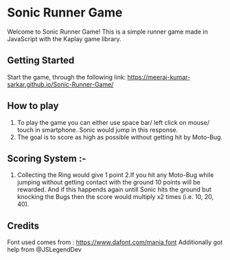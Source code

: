 # Sonic Runner Game

Welcome to Sonic Runner Game! This is a simple runner game made in JavaScript with the Kaplay game library.

## Getting Started

Start the game, through the following link:
  https://meeraj-kumar-sarkar.github.io/Sonic-Runner-Game/

## How to play
 1. To play the game you can either use space bar/ left click on mouse/ touch in smartphone. Sonic would jump in this response.
 2. The goal is to score as high as possible without getting hit by Moto-Bug.
## Scoring System :-
  1. Collecting the Ring would give 1 point
  2.If you hit any Moto-Bug while jumping without getting contact with the ground 10 points will be rewarded. And if this happends again untill Sonic hits the ground but knocking the Bugs then the score would multiply x2 times (i.e. 10, 20, 40).
## Credits
  Font used comes from : https://www.dafont.com/mania.font
  Additionally got help from @JSLegendDev
